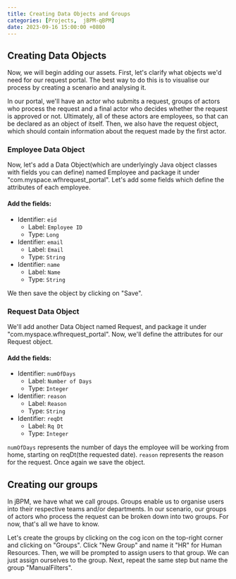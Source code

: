 ```yaml
---
title: Creating Data Objects and Groups
categories: [Projects,  jBPM-qBPM]
date: 2023-09-16 15:00:00 +0800
---
```


## Creating Data Objects
Now, we will begin adding our assets. First, let's clarify what objects we'd need for our request portal. The best way to do this is to visualise our process by creating a scenario and analysing it. 

In our portal, we'll have an actor who submits a request, groups of actors who process the request and a final actor who decides whether the request is approved or not. Ultimately, all of these actors are employees, so that can be declared as an object of itself. Then, we also have the request object, which should contain information about the request made by the first actor.

### Employee Data Object
Now, let's add a Data Object(which are underlyingly Java object classes with fields you can define) named Employee and package it under "com.myspace.wfhrequest_portal". Let's add some fields which define the attributes of each employee.

#### Add the fields:
* Identifier: `eid`
    * Label: `Employee ID`
    * Type: `Long`
* Identifier: `email`
    * Label: `Email`
    * Type: `String`
* Identifier: `name`
    * Label: `Name`
    * Type: `String`

We then save the object by clicking on "Save".

### Request Data Object
We'll add another Data Object named Request, and package it under "com.myspace.wfhrequest_portal". Now, we'll define the attributes for our Request object.

#### Add the fields:
* Identifier: `numOfDays`
    * Label: `Number of Days`
    * Type: `Integer`
* Identifier: `reason`
    * Label: `Reason`
    * Type: `String`
* Identifier: `reqDt`
    * Label: `Rq Dt`
    * Type: `Integer`

`numOfDays` represents the number of days the employee will be working from home, starting on reqDt(the requested date). `reason` represents the reason for the request. Once again we save the object.

## Creating our groups
In jBPM, we have what we call groups. Groups enable us to organise users into their respective teams and/or departments. In our scenario, our groups of actors who process the request can be broken down into two groups. For now, that's all we have to know. 

Let's create the groups by clicking on the cog icon on the top-right corner and clicking on "Groups". Click "New Group" and name it "HR" for Human Resources. Then, we will be prompted to assign users to that group. We can just assign ourselves to the group. Next, repeat the same step but name the group "ManualFilters".

